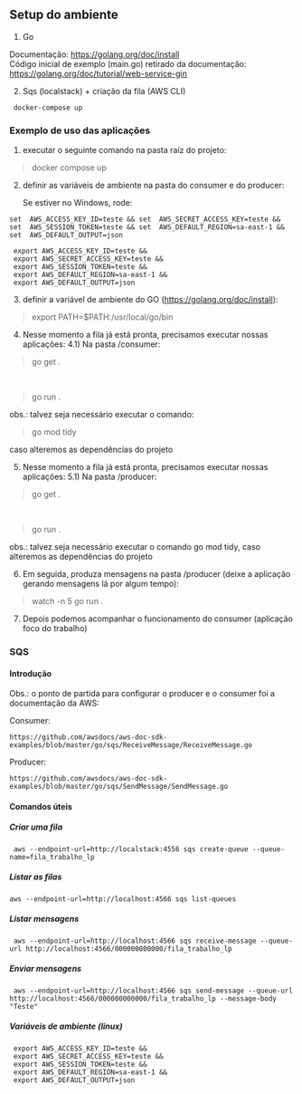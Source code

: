 ## Setup do ambiente

1) Go

Documentação: https://golang.org/doc/install
<br>
Código inicial de exemplo (main.go) retirado da documentação: https://golang.org/doc/tutorial/web-service-gin

2) Sqs (localstack) + criação da fila (AWS CLI)

```
 docker-compose up 
```


### Exemplo de uso das aplicações

1) executar o seguinte comando na pasta raíz do projeto:

> docker compose up

2) definir as variáveis de ambiente na pasta do consumer e do producer:
   
   Se estiver no Windows, rode:

```
set  AWS_ACCESS_KEY_ID=teste && set  AWS_SECRET_ACCESS_KEY=teste && set  AWS_SESSION_TOKEN=teste && set  AWS_DEFAULT_REGION=sa-east-1 && set  AWS_DEFAULT_OUTPUT=json
```
```
 export AWS_ACCESS_KEY_ID=teste &&
 export AWS_SECRET_ACCESS_KEY=teste &&
 export AWS_SESSION_TOKEN=teste &&
 export AWS_DEFAULT_REGION=sa-east-1 &&
 export AWS_DEFAULT_OUTPUT=json
```

3) definir a variável de ambiente do GO (https://golang.org/doc/install):

> export PATH=$PATH:/usr/local/go/bin

4) Nesse momento a fila já está pronta, precisamos executar nossas aplicações:
   4.1) Na pasta /consumer:

> go get .

<br/>

> go run .

obs.: talvez seja necessário executar o comando:

> go mod tidy

caso alteremos as dependências do projeto

5) Nesse momento a fila já está pronta, precisamos executar nossas aplicações:
   5.1) Na pasta /producer:

> go get .

<br/>

> go run .

obs.: talvez seja necessário executar o comando go mod tidy, caso alteremos as dependências do projeto

6) Em seguida, produza mensagens na pasta /producer (deixe a aplicação gerando mensagens lá por algum tempo):

> watch -n 5 go run .

7) Depois podemos acompanhar o funcionamento do consumer (aplicação foco do trabalho)


### SQS

#### Introdução

Obs.: o ponto de partida para configurar o producer e o consumer foi a documentação da AWS:

Consumer:

```
https://github.com/awsdocs/aws-doc-sdk-examples/blob/master/go/sqs/ReceiveMessage/ReceiveMessage.go
```

Producer:

```
https://github.com/awsdocs/aws-doc-sdk-examples/blob/master/go/sqs/SendMessage/SendMessage.go
```

#### Comandos úteis

##### Criar uma fila

```
 aws --endpoint-url=http://localstack:4556 sqs create-queue --queue-name=fila_trabalho_lp
```


##### Listar as filas

```
aws --endpoint-url=http://localhost:4566 sqs list-queues
```

##### Listar mensagens

```
 aws --endpoint-url=http://localhost:4566 sqs receive-message --queue-url http://localhost:4566/000000000000/fila_trabalho_lp
```

##### Enviar mensagens

```
 aws --endpoint-url=http://localhost:4566 sqs send-message --queue-url http://localhost:4566/000000000000/fila_trabalho_lp --message-body "Teste"
```

##### Variáveis de ambiente (linux)

```
 export AWS_ACCESS_KEY_ID=teste &&
 export AWS_SECRET_ACCESS_KEY=teste &&
 export AWS_SESSION_TOKEN=teste &&
 export AWS_DEFAULT_REGION=sa-east-1 &&
 export AWS_DEFAULT_OUTPUT=json
```
